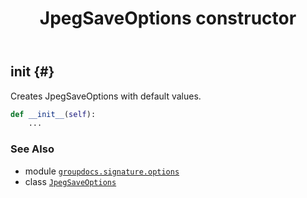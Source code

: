 ﻿---
title: JpegSaveOptions constructor
second_title: GroupDocs.Signature for Python via .NET API References
description: 
type: docs
url: /python-net/groupdocs.signature.options/jpegsaveoptions/__init__/
is_root: false
weight: 10
---

## __init__ {#}

Creates JpegSaveOptions with default values.



```python
def __init__(self):
    ...
```





### See Also
* module [`groupdocs.signature.options`](../../)
* class [`JpegSaveOptions`](/signature/python-net/groupdocs.signature.options/jpegsaveoptions)

